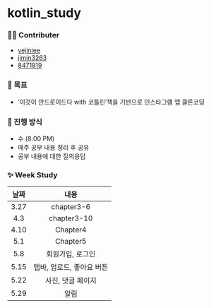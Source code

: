# kotlin_study

### 🙋‍♀️ Contributer

- [yejiniee](https://github.com/yejiniee)
- [jimin3263](https://github.com/jimin3263)
- [8471919](https://github.com/8471919)  

### 🎯 목표

- ‘이것이 안드로이드다 with 코틀린’책을 기반으로 인스타그램 앱 클론코딩


### 📖 진행 방식
- 수 (8:00 PM)
- 매주 공부 내용 정리 후 공유
- 공부 내용에 대한 질의응답 

### ✨ Week Study

|   날짜    |  내용  | 
| :-------: | :----: | 
| 3.27 | chapter3-6 |  
| 4.3 | chapter3-10 |
| 4.10 | Chapter4 |
| 5.1 | Chapter5  |
| 5.8 | 회원가입, 로그인 |
| 5.15 | 탭바, 업로드, 좋아요 버튼 |
| 5.22 | 사진, 댓글 페이지 |
| 5.29 | 알림 |
